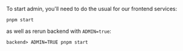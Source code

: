To start admin, you'll need to do the usual for our frontend services:

    pnpm start

as well as rerun backend with `ADMIN=true`:

    backend> ADMIN=TRUE pnpm start
